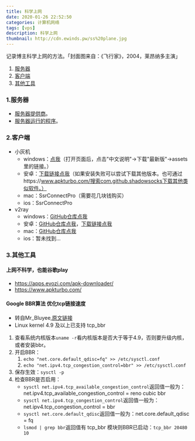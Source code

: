 ```yaml
---
title: 科学上网
date: 2020-01-26 22:52:50 
categories: 计算机网络 
tags: [vps] 
description: 科学上网
thumbnail: http://cdn.ewinds.pw/ss%20plane.jpg
---
```


记录博主科学上网的方法。「封面图来自：《飞行家》，2004，莱昂纳多主演」

<!-- more -->

1. [服务器](#server)
2. [客户端](#client)
3. [其他工具](#other)

### <div id="server">1.服务器</div>
* [服务器提供商](https://www.vultr.com/?ref=8556744)。
* [服务器运行的程序](https://github.com/233boy/v2ray)。

### <div id="client">2.客户端</div>
* 小灰机
    * windows：[点我](https://github.com/shadowsocks/shadowsocks-windows)（打开页面后，点击"中文说明"->下载"最新版"->assets里的链接。）
    * 安卓：[下载链接点我](https://www.apkturbo.com/apps/shadowsocks/com.github.shadowsocks/4.8.7/)（如果安装失败可以尝试下载其他版本。也可通过https://www.apkturbo.com/搜索com.github.shadowsocks下载其他类似软件。）
    * mac：SsrConnectPro（需要花几块钱购买）
    * ios：SsrConnectPro
* v2ray
    * windows：[GitHub仓库点我](https://github.com/2dust/v2rayN/releases)
    * 安卓：[GitHub仓库点我](https://github.com/2dust/v2rayNG)，[下载链接点我](https://www.apkturbo.com/apps/v2rayng/com.v2ray.ang/1.0.0/)
    * mac：[GitHub仓库点我](https://github.com/Cenmrev/V2RayX)
    * ios：暂未找到...

### <div id="other">3.其他工具</div>

#### 上网不科学，也能谷歌play
* https://apps.evozi.com/apk-downloader/
* https://www.apkturbo.com/

#### Google BBR算法 优化tcp链接速度
* 转自Mr_Bluyee,[原文链接](https://www.jianshu.com/p/98c21990ed23)
* Linux kernel 4.9 及以上已支持 tcp_bbr
1. 查看系统内核版本`uname -r`看内核版本是否大于等于4.9，否则要升级内核，或者安装bbr。
2. 开启BBR：
    1. `echo "net.core.default_qdisc=fq" >> /etc/sysctl.conf`
    2. `echo "net.ipv4.tcp_congestion_control=bbr" >> /etc/sysctl.conf`
3. 保存生效：```sysctl -p```
4. 检查BBR是否启用：
    * `sysctl net.ipv4.tcp_available_congestion_control`返回值一般为：net.ipv4.tcp_available_congestion_control = reno cubic bbr
    * `sysctl net.ipv4.tcp_congestion_control`返回值一般为：net.ipv4.tcp_congestion_control = bbr
    * `sysctl net.core.default_qdisc`返回值一般为：net.core.default_qdisc = fq
    * `lsmod | grep bbr`返回值有 tcp_bbr 模块则BBR已启动：`tcp_bbr 20480 10`